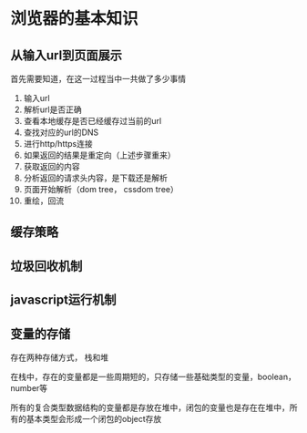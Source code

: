 # 浏览器的基本知识

## 从输入url到页面展示

首先需要知道，在这一过程当中一共做了多少事情

1. 输入url
2. 解析url是否正确
3. 查看本地缓存是否已经缓存过当前的url
4. 查找对应的url的DNS
5. 进行http/https连接
6. 如果返回的结果是重定向（上述步骤重来）
7. 获取返回的内容
8. 分析返回的请求头内容，是下载还是解析
9. 页面开始解析（dom tree， cssdom tree）
10. 重绘，回流

## 缓存策略

## 垃圾回收机制

## javascript运行机制

## 变量的存储

存在两种存储方式， 栈和堆

在栈中，存在的变量都是一些周期短的，只存储一些基础类型的变量，boolean，number等

所有的复合类型数据结构的变量都是存放在堆中，闭包的变量也是存在在堆中，所有的基本类型会形成一个闭包的object存放
